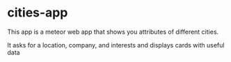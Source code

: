 # cities-app

This app is a meteor web app that shows you attributes of different cities.

It asks for a location, company, and interests and displays cards with useful
data